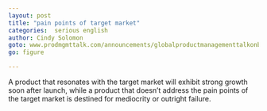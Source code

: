 ```yaml
---
layout: post
title: "pain points of target market"
categories:  serious english 
author: Cindy Solomon
goto: www.prodmgmttalk.com/announcements/globalproductmanagementtalkonbuildingamarketfocusedbusinesscase
go: figure

--- 
```

A product that resonates with the target market will exhibit strong growth soon after launch, while a product that doesn’t address the pain points of the target market is destined for mediocrity or outright failure.

